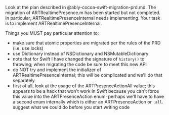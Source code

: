 Look at the plan described in @ably-cocoa-swift-migration-prd.md. The migration of ARTRealtimePresence.m has been started but not completed. In particular, ARTRealtimePresenceInternal needs implementing. Your task is to implement ARTRealtimePresenceInternal.

Things you MUST pay particular attention to:

- make sure that atomic properties are migrated per the rules of the PRD (i.e. use locks)
- use Dictionary instead of NSDictionary and NSMutableDictionary
- note that for Swift I have changed the signature of `history()` to throwing; when migrating the code be sure to meet this new API
- do NOT try and implement the initializer of ARTRealtimePresenceInternal; this will be complicated and we'll do that separately
- first of all, look at the usage of the ARTPresenceActionAll value; this appears to be a hack that won't work in Swift because you can't force this value into the ARTPresenceAction enum; perhaps we'll have to have a second enum internally which is either an ARTPresenceAction or `.all`. suggest what we could do before you start writing code

